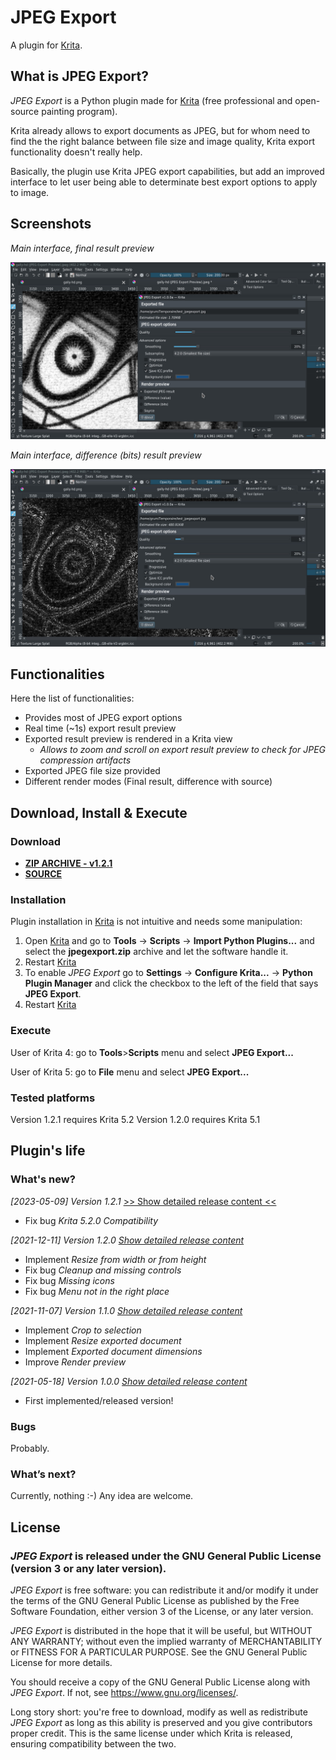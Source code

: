 # JPEG Export

A plugin for [Krita](https://krita.org).


## What is JPEG Export?
*JPEG Export* is a Python plugin made for [Krita](https://krita.org) (free professional and open-source painting program).


Krita already allows to export documents as JPEG, but for whom need to find the the right balance between file size and image quality, Krita export functionality doesn't really help.

Basically, the plugin use Krita JPEG export capabilities, but add an improved interface to let user being able to determinate best export options to apply to image.


## Screenshots

*Main interface, final result preview*

![Main interface](./screenshots/main-final.jpeg)

*Main interface, difference (bits) result preview*

![Main interface](./screenshots/main-diff.jpeg)


## Functionalities

Here the list of functionalities:
- Provides most of JPEG export options
- Real time (~1s) export result preview
- Exported result preview is rendered in a Krita view
  - *Allows to zoom and scroll on export result preview to check for JPEG compression artifacts*
- Exported JPEG file size provided
- Different render modes (Final result, difference with source)


## Download, Install & Execute

### Download
+ **[ZIP ARCHIVE - v1.2.1](https://github.com/Grum999/JPEGExport/releases/download/1.2.1/jpegexport.zip)**
+ **[SOURCE](https://github.com/Grum999/JPEGExport)**


### Installation

Plugin installation in [Krita](https://krita.org) is not intuitive and needs some manipulation:

1. Open [Krita](https://krita.org) and go to **Tools** -> **Scripts** -> **Import Python Plugins...** and select the **jpegexport.zip** archive and let the software handle it.
2. Restart [Krita](https://krita.org)
3. To enable *JPEG Export* go to **Settings** -> **Configure Krita...** -> **Python Plugin Manager** and click the checkbox to the left of the field that says **JPEG Export**.
4. Restart [Krita](https://krita.org)


### Execute

User of Krita 4: go to **Tools**>**Scripts** menu and select **JPEG Export...**

User of Krita 5: go to **File** menu and select **JPEG Export...**


### Tested platforms

Version 1.2.1 requires Krita 5.2
Version 1.2.0 requires Krita 5.1


## Plugin's life

### What's new?

_[2023-05-09] Version 1.2.1_ [>> Show detailed release content <<](./releases-notes/RELEASE-1.2.1.md)
- Fix bug *Krita 5.2.0 Compatibility*

_[2021-12-11] Version 1.2.0_ *[Show detailed release content](./releases-notes/RELEASE-1.2.0.md)*
- Implement *Resize from width or from height*
- Fix bug *Cleanup and missing controls*
- Fix bug *Missing icons*
- Fix bug *Menu not in the right place*

_[2021-11-07] Version 1.1.0_ *[Show detailed release content](./releases-notes/RELEASE-1.1.0.md)*
- Implement *Crop to selection*
- Implement *Resize exported document*
- Implement *Exported document dimensions*
- Improve *Render preview*

_[2021-05-18] Version 1.0.0_ *[Show detailed release content](./releases-notes/RELEASE-1.0.0.md)*
- First implemented/released version!



### Bugs

Probably.



### What’s next?

Currently, nothing :-)
Any idea are welcome.


## License

### *JPEG Export* is released under the GNU General Public License (version 3 or any later version).

*JPEG Export* is free software: you can redistribute it and/or modify it under the terms of the GNU General Public License as published by the Free Software Foundation, either version 3 of the License, or any later version.

*JPEG Export* is distributed in the hope that it will be useful, but WITHOUT ANY WARRANTY; without even the implied warranty of MERCHANTABILITY or FITNESS FOR A PARTICULAR PURPOSE. See the GNU General Public License for more details.

You should receive a copy of the GNU General Public License along with *JPEG Export*. If not, see <https://www.gnu.org/licenses/>.


Long story short: you're free to download, modify as well as redistribute *JPEG Export* as long as this ability is preserved and you give contributors proper credit. This is the same license under which Krita is released, ensuring compatibility between the two.
